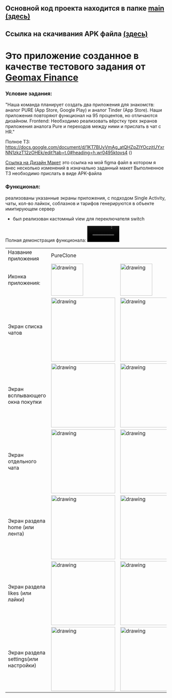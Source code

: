 ## Основной код проекта находится в папке <a href="https://github.com/ArzimanOff/PureClone/tree/master/app/src/main">main (здесь)</a> 

## Ссылка на скачивания APK файла <a href="https://disk.yandex.ru/d/E5WoeTrpC2fkCQ">(здесь)</a> 

# Это приложение созданное в качестве тестового задания от <a href="https://games.geomaxfinance.ru/">Geomax Finance</a>

### Условие задания:</br>

"Наша команда планирует создать два приложения для знакомств: аналог PURE (App Store, Google Play) и аналог Tinder (App Store).
Наши приложения повторяют функционал на 95 процентов, но отличаются дизайном. 
Frontend: 
Необходимо реализовать вёрстку трех экранов приложения аналога Pure и переходов между ними и прислать в чат с HR."

Полное ТЗ: https://docs.google.com/document/d/1KT7BUyVmAg_atQHZpZlYOczjtUYxrNN1zkzT12zOHEk/edit?tab=t.0#heading=h.wr0495ktovs4 ()

<a href="https://www.figma.com/design/osxXoWEg61OEE6X7RYiokQ/Pure_clone_test_app?node-id=0-1&t=UPpwMStClk3ycbn2-1">Ссылка на Дизайн Макет</a>
это ссылка на мой figma файл в котором я внес несколько изменений в изначально заданный макет
Выполненное ТЗ необходимо прислать в виде APK-файла

<h3>Функционал:</h3>

реализованы указанные экраны приложения, с подходом Single Activity, чаты, кол-во лайкок, соблазнов и тарифов генерируются в объекте имитирующем сервер
+ был реализован кастомный view для переключателя switch

Полная демонстрация функционала:
<video src='https://github.com/user-attachments/assets/aaaef256-b151-44da-bc3a-0e9247da78b1' width="100"/>







| | | |
|--------|--------|--------|
|Название приложения| PureClone||
|Иконка приложения: |<img src="https://github.com/user-attachments/assets/91354906-bce3-4930-ae53-27fd922ab8dc" alt="drawing" width="100"/>|<img src="https://github.com/user-attachments/assets/f856f75f-b7f3-4774-856d-937881417a45" alt="drawing" width="100"/>|
|Экран списка чатов |<img src="https://github.com/user-attachments/assets/561bd813-1fb5-4bb6-9735-6fbf1baede13" alt="drawing" width="200"/>|<img src="https://github.com/user-attachments/assets/1549f977-470f-49a7-a1ab-37fffd20fcfe" alt="drawing" width="200"/>|
|Экран всплывающего окна покупки |<img src="https://github.com/user-attachments/assets/1cd0a21b-119f-466e-89f0-75719ca2363e" alt="drawing" width="200"/>|<img src="https://github.com/user-attachments/assets/0474cc2b-e47d-4d67-b304-25c553ed3abf" alt="drawing" width="200"/>|
|Экран отдельного чата |<img src="https://github.com/user-attachments/assets/92a7af87-391e-4f19-b56b-25e481a316a1" alt="drawing" width="200"/>|<img src="https://github.com/user-attachments/assets/addff252-f0e5-4415-9d87-1ed3db74f5ea" alt="drawing" width="200"/>|
|Экран раздела home (или лента)|<img src="https://github.com/user-attachments/assets/ff159c19-6021-49e8-9e2d-1e1aad2b5593" alt="drawing" width="200"/>|<img src="https://github.com/user-attachments/assets/be6e9177-64aa-4fb0-913a-ecf7a8892dba" alt="drawing" width="200"/>|
|Экран раздела likes (или лайки)|<img src="https://github.com/user-attachments/assets/17169a48-8621-41a3-9f9a-ccb597b80965" alt="drawing" width="200"/>|<img src="https://github.com/user-attachments/assets/48d77bd3-80e5-4b4e-b5fb-fd61ffa0c429" alt="drawing" width="200"/>|
|Экран раздела settings(или настройки)|<img src="https://github.com/user-attachments/assets/710b4ae9-5ea9-49b4-abea-c93be22d00a3" alt="drawing" width="200"/>|<img src="https://github.com/user-attachments/assets/2400b882-db29-48f8-a035-681dff507567" alt="drawing" width="200"/>|
